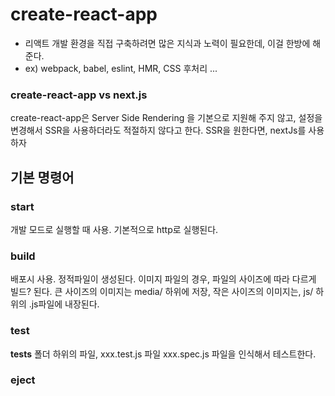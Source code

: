 # create-react-app

- 리액트 개발 환경을 직접 구축하려면 많은 지식과 노력이 필요한데, 이걸 한방에 해준다.
- ex) webpack, babel, eslint, HMR, CSS 후처리 ...


### create-react-app vs next.js
create-react-app은 Server Side Rendering 을 기본으로 지원해 주지 않고,
설정을 변경해서 SSR을 사용하더라도 적절하지 않다고 한다.
SSR을 원한다면, nextJs를 사용하자


## 기본 명령어

### start
개발 모드로 실행할 때 사용.
기본적으로 http로 실행된다.


### build
배포시 사용. 정적파일이 생성된다.
이미지 파일의 경우, 파일의 사이즈에 따라 다르게 빌드? 된다.
큰 사이즈의 이미지는 media/ 하위에 저장, 작은 사이즈의 이미지는, js/ 하위의 .js파일에 내장된다.


### test
__tests__ 폴더 하위의 파일,
xxx.test.js 파일
xxx.spec.js 파일을 인식해서 테스트한다.


### eject
